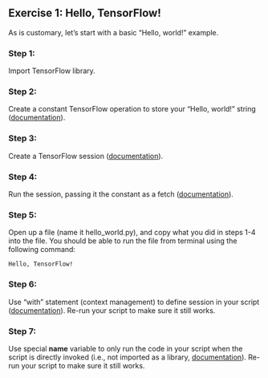 ## Exercise 1: Hello, TensorFlow!

As is customary, let’s start with a basic “Hello, world!” example.

### Step 1:
Import TensorFlow library.

### Step 2:
Create a constant TensorFlow operation to store your “Hello, world!” string (<a href="https://www.tensorflow.org/versions/r0.10/api_docs/python/constant_op/constant_value_tensors#constant" target="_blank">documentation</a>).

### Step 3:
Create a TensorFlow session (<a href="https://www.tensorflow.org/api_docs/python/tf/Session" target="_blank">documentation</a>).

### Step 4:
Run the session, passing it the constant as a fetch (<a href="https://www.tensorflow.org/api_docs/python/tf/Session#run" target="_blank">documentation</a>).

### Step 5:
Open up a file (name it hello_world.py), and copy what you did in steps 1-4 into the file. You should be able to run the file from terminal using the following command:

```> python hello_world.py
Hello, TensorFlow!
```

### Step 6:
Use “with” statement (context management) to define session in your script (<a href="http://effbot.org/zone/python-with-statement.htm" target="_blank">documentation</a>). Re-run your script to make sure it still works.

### Step 7:
Use special __name__ variable to only run the code in your script when the script is directly invoked (i.e., not imported as a library, <a href="http://thepythonguru.com/what-is-if-__name__-__main__/" target="_blank">documentation</a>). Re-run your script to make sure it still works.
